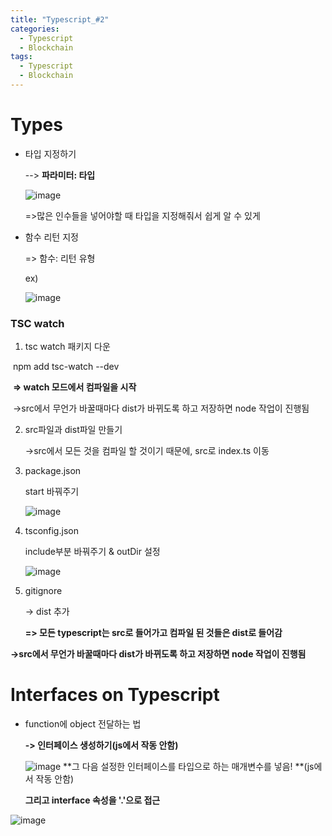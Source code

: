 ```yaml
---
title: "Typescript_#2"
categories:
  - Typescript
  - Blockchain
tags:
  - Typescript
  - Blockchain
---
```


#  Types

* 타입 지정하기

  --> **파라미터: 타입**

  ![image](https://user-images.githubusercontent.com/79195793/119695338-08a8a880-be89-11eb-97df-e253b99df250.png)

  =>많은 인수들을 넣어야할 때 타입을 지정해줘서 쉽게 알 수 있게

* 함수 리턴 지정

  => 함수: 리턴 유형

  ex)

  ![image](https://user-images.githubusercontent.com/79195793/119695286-fc245000-be88-11eb-8379-d18b7a5b0437.png)

### TSC watch

1.  tsc watch 패키지 다운

   ​	npm add tsc-watch --dev

   ​		**=> watch 모드에서 컴파일을 시작**

   ​	->src에서 무언가 바꿀때마다 dist가 바뀌도록 하고 저장하면 node 작업이 진행됨

2. src파일과 dist파일 만들기

   ->src에서 모든 것을 컴파일 할 것이기 때문에, src로 index.ts 이동

3. package.json

   start 바꿔주기

   ![image](https://user-images.githubusercontent.com/79195793/119695241-f3337e80-be88-11eb-9d19-7725e4131104.png)

4. tsconfig.json

   include부분 바꿔주기 & outDir 설정

   ![image](https://user-images.githubusercontent.com/79195793/119695196-e878e980-be88-11eb-9257-09ce3073b25e.png)
5. gitignore

   -> dist 추가

   **=> 모든 typescript는 src로 들어가고 컴파일 된 것들은 dist로 들어감**



**->src에서 무언가 바꿀때마다 dist가 바뀌도록 하고 저장하면 node 작업이 진행됨**



# Interfaces on Typescript

* function에 object 전달하는 법

  **-> 인터페이스 생성하기(js에서 작동 안함)**

  ​![image](https://user-images.githubusercontent.com/79195793/119695135-dac36400-be88-11eb-83c9-734eb0c52b3f.png)
  **그 다음 설정한 인터페이스를 타입으로 하는 매개변수를 넣음! **(js에서 작동 안함)

  **그리고 interface 속성을 '.'으로 접근**

 ![image](https://user-images.githubusercontent.com/79195793/119695071-c97a5780-be88-11eb-8acc-19884a9941a2.png)
